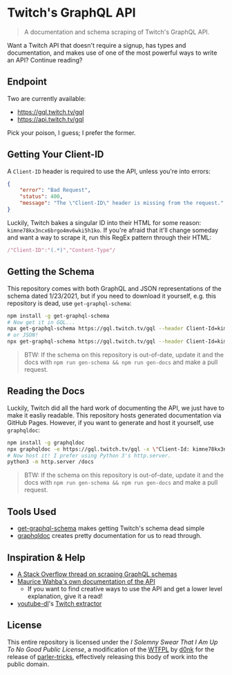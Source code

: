# Twitch's GraphQL API
> A documentation and schema scraping of Twitch's GraphQL API.

Want a Twitch API that doesn't require a signup, has types and documentation, and makes use of one of the most powerful ways to write an API? Continue reading?

## Endpoint
Two are currently available:
* https://gql.twitch.tv/gql
* https://api.twitch.tv/gql

Pick your poison, I guess; I prefer the former.

## Getting Your Client-ID
A `Client-ID` header is required to use the API, unless you're into errors:
```json
{
    "error": "Bad Request",
    "status": 400,
    "message": "The \"Client-ID\" header is missing from the request."
}
```
Luckily, Twitch bakes a singular ID into their HTML for some reason: `kimne78kx3ncx6brgo4mv6wki5h1ko`.
If you're afraid that it'll change someday and want a way to scrape it, run this RegEx pattern through their HTML:
```js
/"Client-ID":"(.*)","Content-Type"/
```

## Getting the Schema
This repository comes with both GraphQL and JSON representations of the schema dated 1/23/2021, but if you need to download it yourself, e.g. this repository is dead, use `get-graphql-schema`:
```sh
npm install -g get-graphql-schema
# Now get it in GQL...
npx get-graphql-schema https://gql.twitch.tv/gql --header Client-Id=kimne78kx3ncx6brgo4mv6wki5h1ko > schema.graphql
# or JSON!
npx get-graphql-schema https://gql.twitch.tv/gql --header Client-Id=kimne78kx3ncx6brgo4mv6wki5h1ko -j > schema.json
```
> BTW: If the schema on this repository is out-of-date, update it and the docs with `npm run gen-schema && npm run gen-docs` and make a pull request.

## Reading the Docs
Luckily, Twitch did all the hard work of documenting the API, we just have to make it easliy readable. This repository hosts generated documentation via GitHub Pages. However, if you want to generate and host it yourself, use `graphqldoc`:
```sh
npm install -g graphqldoc
npx graphqldoc -e https://gql.twitch.tv/gql -x \"Client-Id: kimne78kx3ncx6brgo4mv6wki5h1ko\" -o ./docs
# Now host it! I prefer using Python 3's http.server.
python3 -m http.server /docs
```
> BTW: If the schema on this repository is out-of-date, update it and the docs with `npm run gen-schema && npm run gen-docs` and make a pull request.

## Tools Used
* [get-graphql-schema](https://github.com/prisma-labs/get-graphql-schema) makes getting Twitch's schema dead simple
* [graphqldoc](https://github.com/CodeSignal/graphqldoc) creates pretty documentation for us to read through.

## Inspiration & Help
* [A Stack Overflow thread on scraping GraphQL schemas](https://stackoverflow.com/questions/37397886/get-graphql-whole-schema-query)
* [Maurice Wahba's own documentation of the API](https://github.com/mauricew/twitch-graphql-api)
    * If you want to find creative ways to use the API and get a lower level explanation, give it a read!
* [youtube-dl]()'s [Twitch extractor](https://github.com/ytdl-org/youtube-dl/blob/879866a2304c3b0bbbb048feb4253431f0219aa3/youtube_dl/extractor/twitch.py)

## License
This entire repository is licensed under the *I Solemny Swear That I Am Up To No Good Public License*, a modification of the [WTFPL](http://www.wtfpl.net/) by [d0nk](https://github.com/d0nk) for the release of [parler-tricks](https://github.com/d0nk/parler-tricks), effectively releasing this body of work into the public domain.
